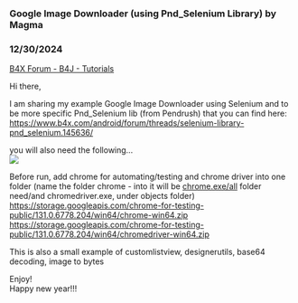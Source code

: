 ### Google Image Downloader (using Pnd_Selenium Library) by Magma
### 12/30/2024
[B4X Forum - B4J - Tutorials](https://www.b4x.com/android/forum/threads/164882/)

Hi there,  
  
I am sharing my example Google Image Downloader using Selenium and to be more specific Pnd\_Selenium lib (from Pendrush) that you can find here:  
<https://www.b4x.com/android/forum/threads/selenium-library-pnd_selenium.145636/>  
  
you will also need the following…  
![](https://www.b4x.com/android/forum/attachments/160112)  
  
Before run, add chrome for automating/testing and chrome driver into one folder (name the folder chrome - into it will be [chrome.exe/all](http://chrome.exe/all) folder need/and chromedriver.exe, under objects folder)  
<https://storage.googleapis.com/chrome-for-testing-public/131.0.6778.204/win64/chrome-win64.zip>  
<https://storage.googleapis.com/chrome-for-testing-public/131.0.6778.204/win64/chromedriver-win64.zip>  
  
This is also a small example of customlistview, designerutils, base64 decoding, image to bytes  
  
Enjoy!  
Happy new year!!!